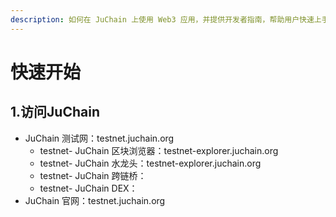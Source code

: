 ```yaml
---
description: 如何在 JuChain 上使用 Web3 应用，并提供开发者指南，帮助用户快速上手。
---
```


# 快速开始

## 1.访问JuChain

* JuChain 测试网：testnet.juchain.org
  * testnet- JuChain 区块浏览器：testnet-explorer.juchain.org
  * testnet- JuChain 水龙头：testnet-explorer.juchain.org
  * testnet- JuChain  跨链桥：
  * testnet- JuChain  DEX：
* JuChain 官网：testnet.juchain.org





